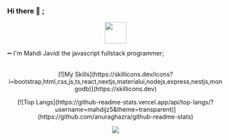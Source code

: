 <!--START_SECTION:waka-->
### Hi there 👋 ;

<p align="center"><img width="50px" height="50px" src="https://simpleicons.org/icons/darkreader.svg"></p>

➖ I'm Mahdi Javidi the javascript fullstack programmer;
<br/>
<br/>
</p>
<p align="center"> [![My Skills](https://skillicons.dev/icons?i=bootstrap,html,css,js,ts,react,nextjs,materialui,nodejs,express,nestjs,mongodb)](https://skillicons.dev) </p>


<p align="center"> [![Top Langs](https://github-readme-stats.vercel.app/api/top-langs/?username=mahdijz5&theme=transparent)](https://github.com/anuraghazra/github-readme-stats) </p>
<p align="center">
<img src="https://wakatime.com/share/@4fc19513-7965-4ea1-8a3d-545f0f388b80/c64f0b0a-02e4-481e-b115-fa835181d1aa.svg"/>
</p>
<!--END_SECTION:waka-->
